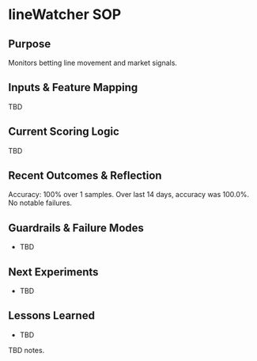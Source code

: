 # lineWatcher SOP

## Purpose
Monitors betting line movement and market signals.

## Inputs & Feature Mapping
TBD

## Current Scoring Logic
TBD

## Recent Outcomes & Reflection
Accuracy: 100% over 1 samples.
Over last 14 days, accuracy was 100.0%. No notable failures.

## Guardrails & Failure Modes
- TBD

## Next Experiments
- TBD

## Lessons Learned
- TBD

<!-- Notes from Maintainer -->
TBD notes.
<!-- End Notes from Maintainer -->
